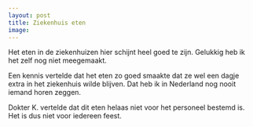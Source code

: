 ```yaml
---
layout: post
title: Ziekenhuis eten
image:
---
```


Het eten in de ziekenhuizen hier schijnt heel goed te zijn. Gelukkig heb ik het zelf nog niet meegemaakt.

Een kennis vertelde dat het eten zo goed smaakte dat ze wel een dagje extra in het ziekenhuis wilde blijven. Dat heb ik in Nederland nog nooit iemand horen zeggen.

Dokter K. vertelde dat dit eten helaas niet voor het personeel bestemd is. Het is dus niet voor iedereen feest.
